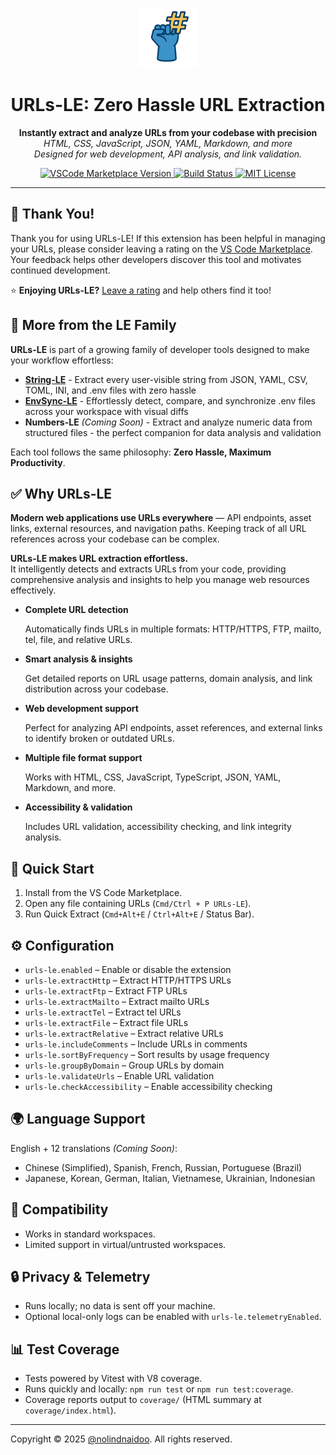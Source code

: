 <p align="center">
  <img src="src/assets/images/icon.png" alt="URLs-LE Logo" width="96" height="96"/>
</p>
<h1 align="center">URLs-LE: Zero Hassle URL Extraction</h1>
<p align="center">
  <b>Instantly extract and analyze URLs from your codebase with precision</b><br/>
  <i>HTML, CSS, JavaScript, JSON, YAML, Markdown, and more</i>
  <br/>
  <i>Designed for web development, API analysis, and link validation.</i>
</p>

<p align="center">
  <!-- Marketplace -->
  <a href="https://marketplace.visualstudio.com/items?itemName=nolindnaidoo.urls-le">
    <img src="https://img.shields.io/visual-studio-marketplace/v/nolindnaidoo.urls-le" alt="VSCode Marketplace Version" />
  </a>
  <!-- Build -->
  <a href="https://github.com/nolindnaidoo/urls-le/actions">
    <img src="https://img.shields.io/github/actions/workflow/status/nolindnaidoo/urls-le/ci.yml?branch=main" alt="Build Status" />
  </a>
  <!-- License -->
  <a href="https://github.com/nolindnaidoo/urls-le/blob/main/LICENSE">
    <img src="https://img.shields.io/github/license/nolindnaidoo/urls-le" alt="MIT License" />
  </a>
</p>

---

## 🙏 Thank You!

Thank you for using URLs-LE! If this extension has been helpful in managing your URLs, please consider leaving a rating on the [VS Code Marketplace](https://marketplace.visualstudio.com/items?itemName=nolindnaidoo.urls-le). Your feedback helps other developers discover this tool and motivates continued development.

⭐ **Enjoying URLs-LE?** [Leave a rating](https://marketplace.visualstudio.com/items?itemName=nolindnaidoo.urls-le) and help others find it too!

## 🚀 More from the LE Family

**URLs-LE** is part of a growing family of developer tools designed to make your workflow effortless:

- **[String-LE](https://marketplace.visualstudio.com/items?itemName=nolindnaidoo.string-le)** - Extract every user-visible string from JSON, YAML, CSV, TOML, INI, and .env files with zero hassle
- **[EnvSync-LE](https://marketplace.visualstudio.com/items?itemName=nolindnaidoo.envsync-le)** - Effortlessly detect, compare, and synchronize .env files across your workspace with visual diffs
- **Numbers-LE** _(Coming Soon)_ - Extract and analyze numeric data from structured files - the perfect companion for data analysis and validation

Each tool follows the same philosophy: **Zero Hassle, Maximum Productivity**.

## ✅ Why URLs-LE

**Modern web applications use URLs everywhere** — API endpoints, asset links, external resources, and navigation paths. Keeping track of all URL references across your codebase can be complex.

**URLs-LE makes URL extraction effortless.**  
It intelligently detects and extracts URLs from your code, providing comprehensive analysis and insights to help you manage web resources effectively.

- **Complete URL detection**

  Automatically finds URLs in multiple formats: HTTP/HTTPS, FTP, mailto, tel, file, and relative URLs.

- **Smart analysis & insights**

  Get detailed reports on URL usage patterns, domain analysis, and link distribution across your codebase.

- **Web development support**

  Perfect for analyzing API endpoints, asset references, and external links to identify broken or outdated URLs.

- **Multiple file format support**

  Works with HTML, CSS, JavaScript, TypeScript, JSON, YAML, Markdown, and more.

- **Accessibility & validation**

  Includes URL validation, accessibility checking, and link integrity analysis.

## 🚀 Quick Start

1. Install from the VS Code Marketplace.
2. Open any file containing URLs (`Cmd/Ctrl + P URLs-LE`).
3. Run Quick Extract (`Cmd+Alt+E` / `Ctrl+Alt+E` / Status Bar).

## ⚙️ Configuration

- `urls-le.enabled` – Enable or disable the extension
- `urls-le.extractHttp` – Extract HTTP/HTTPS URLs
- `urls-le.extractFtp` – Extract FTP URLs
- `urls-le.extractMailto` – Extract mailto URLs
- `urls-le.extractTel` – Extract tel URLs
- `urls-le.extractFile` – Extract file URLs
- `urls-le.extractRelative` – Extract relative URLs
- `urls-le.includeComments` – Include URLs in comments
- `urls-le.sortByFrequency` – Sort results by usage frequency
- `urls-le.groupByDomain` – Group URLs by domain
- `urls-le.validateUrls` – Enable URL validation
- `urls-le.checkAccessibility` – Enable accessibility checking

## 🌍 Language Support

English + 12 translations _(Coming Soon)_:

- Chinese (Simplified), Spanish, French, Russian, Portuguese (Brazil)
- Japanese, Korean, German, Italian, Vietnamese, Ukrainian, Indonesian

## 🧩 Compatibility

- Works in standard workspaces.
- Limited support in virtual/untrusted workspaces.

## 🔒 Privacy & Telemetry

- Runs locally; no data is sent off your machine.
- Optional local-only logs can be enabled with `urls-le.telemetryEnabled`.

## 📊 Test Coverage

- Tests powered by Vitest with V8 coverage.
- Runs quickly and locally: `npm run test` or `npm run test:coverage`.
- Coverage reports output to `coverage/` (HTML summary at `coverage/index.html`).

---

Copyright © 2025
<a href="https://github.com/nolindnaidoo">@nolindnaidoo</a>. All rights reserved.
